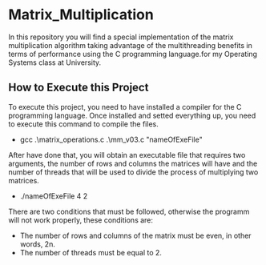 # Matrix_Multiplication
In this repository you will find a special implementation of the matrix multiplication algorithm taking advantage of the multithreading benefits in terms of performance using the C programming language.for my Operating Systems class at University.

## How to Execute this Project
To execute this project, you need to have installed a compiler for the C programming language. Once installed and setted everything up, you need to execute this command to compile the files.

- gcc .\matrix_operations.c .\mm_v03.c "nameOfExeFile"

After have done that, you will obtain an executable file that requires two arguments, the number of rows and columns the matrices will have and the number of threads that will be used to divide the process of multiplying two matrices.  

- ./nameOfExeFile 4 2

There are two conditions that must be followed, otherwise the programm will not work properly, these conditions are:
- The number of rows and columns of the matrix must be even, in other words, 2n.
- The number of threads must be equal to 2.
